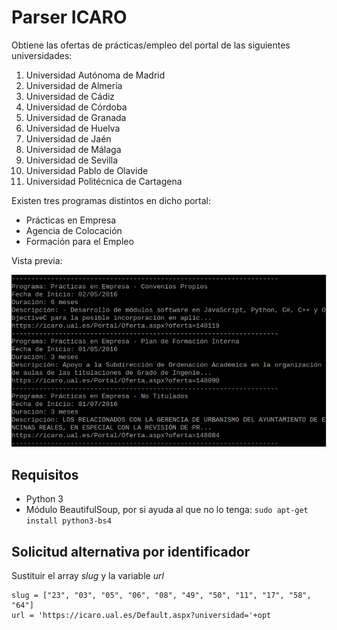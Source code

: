 # Parser ICARO

Obtiene las ofertas de prácticas/empleo del portal de las siguientes universidades:

1. Universidad Autónoma de Madrid
2. Universidad de Almería
3. Universidad de Cádiz
4. Universidad de Córdoba
5. Universidad de Granada
6. Universidad de Huelva
7. Universidad de Jaén
8. Universidad de Málaga
9. Universidad de Sevilla
10. Universidad Pablo de Olavide
11. Universidad Politécnica de Cartagena

Existen tres programas distintos en dicho portal:

* Prácticas en Empresa
* Agencia de Colocación
* Formación para el Empleo

Vista previa:

![Salida por pantalla](output.png)

## Requisitos

* Python 3
* Módulo BeautifulSoup, por si ayuda al que no lo tenga: 
`sudo apt-get install python3-bs4`

## Solicitud alternativa por identificador

Sustituir el array *slug* y la variable *url*
```
slug = ["23", "03", "05", "06", "08", "49", "50", "11", "17", "58", "64"]
url = 'https://icaro.ual.es/Default.aspx?universidad='+opt
```